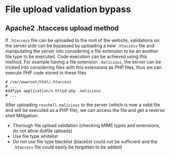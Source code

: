 # File upload validation bypass
## Apache2 .htaccess upload method
If `.htaccess` file can be uploaded to the root of the website, validations on the server side can be bypassed by uploading a new `.htaccess` file and manipulating the server into considering a file extension to be an another file type to be executed. Code execution can be achieved using this method.
For example having a file extension `.malicious`, the server can be tricked into considering files with this extensions as PHP files, thus we can execute PHP code stored in these files
```
# /var/wwwroot/html/.htaccess
# ...
AddType application/x-httpd-php .malicious
# ...
```
After uploading `revshell.malicious` to the server (which is now a valid file and will be executed as a PHP file), we can access the file and get a reverse shell
Mitigation:
- Thorough file upload validation (checking MIME types and extensions, do not allow dotfile uploads)
- Use file type whitelist
- Do not use file type blacklist (blacklist could not be sufficient and the `.htaccess` file could easily be forgotten to be added)
